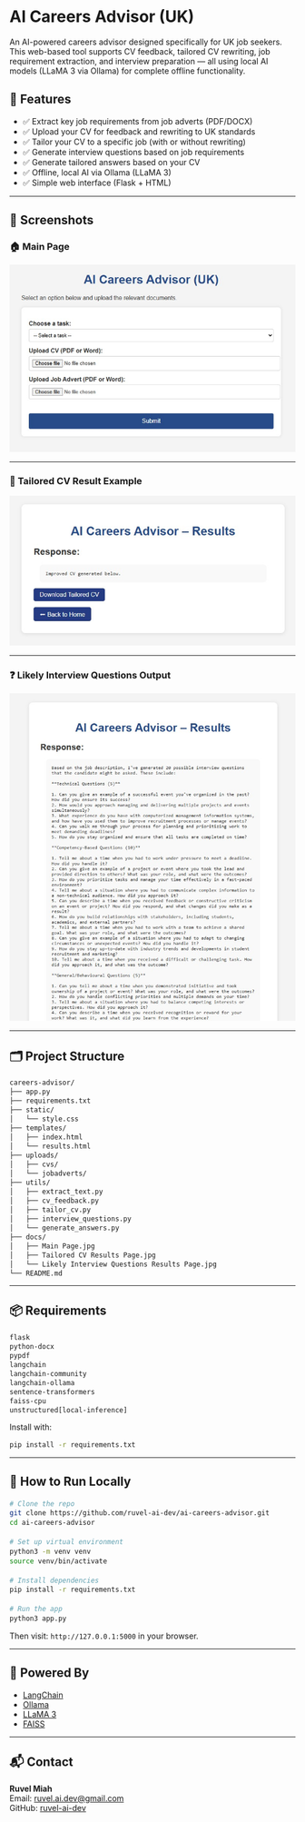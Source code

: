 
# AI Careers Advisor (UK)

An AI-powered careers advisor designed specifically for UK job seekers. This web-based tool supports CV feedback, tailored CV rewriting, job requirement extraction, and interview preparation — all using local AI models (LLaMA 3 via Ollama) for complete offline functionality.

## 🔧 Features

- ✅ Extract key job requirements from job adverts (PDF/DOCX)
- ✅ Upload your CV for feedback and rewriting to UK standards
- ✅ Tailor your CV to a specific job (with or without rewriting)
- ✅ Generate interview questions based on job requirements
- ✅ Generate tailored answers based on your CV
- ✅ Offline, local AI via Ollama (LLaMA 3)
- ✅ Simple web interface (Flask + HTML)

---

## 📸 Screenshots

### 🏠 Main Page
![Main Page](docs/Main%20Page.jpg)

---

### 📄 Tailored CV Result Example
![Tailored CV Results Page](docs/Tailored%20CV%20Results%20Page.jpg)

---

### ❓ Likely Interview Questions Output
![Likely Interview Questions Results Page](docs/Likely%20Interview%20Questions%20Results%20Page.jpg)

---

## 🗂️ Project Structure

```
careers-advisor/
├── app.py
├── requirements.txt
├── static/
│   └── style.css
├── templates/
│   ├── index.html
│   └── results.html
├── uploads/
│   ├── cvs/
│   └── jobadverts/
├── utils/
│   ├── extract_text.py
│   ├── cv_feedback.py
│   ├── tailor_cv.py
│   ├── interview_questions.py
│   └── generate_answers.py
├── docs/
│   ├── Main Page.jpg
│   ├── Tailored CV Results Page.jpg
│   └── Likely Interview Questions Results Page.jpg
└── README.md
```

---

## 📦 Requirements

```text
flask
python-docx
pypdf
langchain
langchain-community
langchain-ollama
sentence-transformers
faiss-cpu
unstructured[local-inference]
```

Install with:
```bash
pip install -r requirements.txt
```

---

## 🚀 How to Run Locally

```bash
# Clone the repo
git clone https://github.com/ruvel-ai-dev/ai-careers-advisor.git
cd ai-careers-advisor

# Set up virtual environment
python3 -m venv venv
source venv/bin/activate

# Install dependencies
pip install -r requirements.txt

# Run the app
python3 app.py
```

Then visit: `http://127.0.0.1:5000` in your browser.

---

## 🧠 Powered By

- [LangChain](https://www.langchain.com/)
- [Ollama](https://ollama.com/)
- [LLaMA 3](https://llama.meta.com/)
- [FAISS](https://github.com/facebookresearch/faiss)

---

## 📬 Contact

**Ruvel Miah**  
Email: [ruvel.ai.dev@gmail.com](mailto:ruvel.ai.dev@gmail.com)  
GitHub: [ruvel-ai-dev](https://github.com/ruvel-ai-dev)
